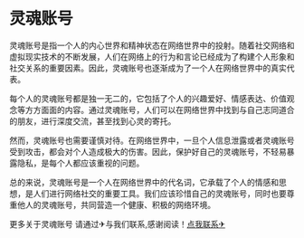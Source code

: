 # 灵魂账号

灵魂账号是指一个人的内心世界和精神状态在网络世界中的投射。随着社交网络和虚拟现实技术的不断发展，人们在网络上的行为和言论已经成为了构建个人形象和社交关系的重要因素。因此，灵魂账号也逐渐成为了一个人在网络世界中的真实代表。

每个人的灵魂账号都是独一无二的，它包括了个人的兴趣爱好、情感表达、价值观念等方方面面的内容。通过灵魂账号，人们可以在网络世界中找到与自己志同道合的朋友，进行深度交流，甚至找到心灵的寄托。

然而，灵魂账号也需要谨慎对待。在网络世界中，一旦个人信息泄露或者灵魂账号受到攻击，都会对个人造成极大的伤害。因此，保护好自己的灵魂账号，不轻易暴露隐私，是每个人都应该重视的问题。

总的来说，灵魂账号是一个人在网络世界中的代名词，它承载了个人的情感和思想，是人们进行网络社交的重要工具。我们应该珍惜自己的灵魂账号，同时也要尊重他人的灵魂账号，共同营造一个健康、积极的网络环境。

更多关于灵魂账号 请通过✈与我们联系,感谢阅读！[点我联系✈](https://en.G208.com)